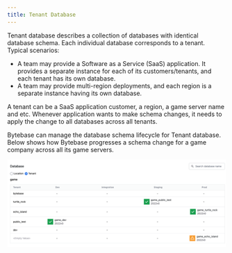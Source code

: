 ```yaml
---
title: Tenant Database
---
```


Tenant database describes a collection of databases with identical database schema. Each individual database corresponds to a tenant. Typical scenarios:

- A team may provide a Software as a Service (SaaS) application. It provides a separate instance for each of its customers/tenants, and each tenant has its own database.
- A team may provide multi-region deployments, and each region is a separate instance having its own database.

A tenant can be a SaaS application customer, a region, a game server name and etc. Whenever application wants to make schema changes, it needs to apply the change to all databases across all tenants.

Bytebase can manage the database schema lifecycle for Tenant database. Below shows how Bytebase progresses a schema change for a game company across all its game servers.

![tenant-matrix](/static/docs-assets/tenant-matrix.png)
